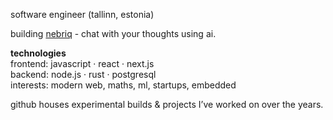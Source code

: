 software engineer (tallinn, estonia)

building [nebriq](https://nebriq.com) - chat with your thoughts using ai.

**technologies**  
frontend: javascript · react · next.js  
backend: node.js · rust · postgresql  
interests: modern web, maths, ml, startups, embedded

github houses experimental builds & projects I’ve worked on over the years.
